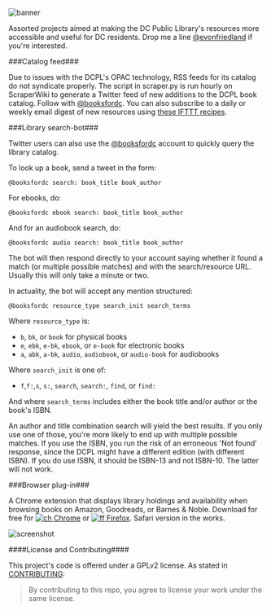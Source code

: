 ![banner](https://github.com/emanuelfeld/booksfordc/blob/master/banners/PromoLarge.png)

Assorted projects aimed at making the DC Public Library's resources more accessible and useful for DC residents. Drop me a line [@evonfriedland](https://twitter.com/evonfriedland) if you're interested.

###Catalog feed###

Due to issues with the DCPL's OPAC technology, RSS feeds for its catalog do not syndicate properly. The script in scraper.py is run hourly on ScraperWiki to generate a Twitter feed of new additions to the DCPL book catalog. Follow with [@booksfordc](https://twitter.com/booksfordc). You can also subscribe to a daily or weekly email digest of new resources using [these IFTTT recipes](https://ifttt.com/p/evonfriedland/shared).

###Library search-bot###

Twitter users can also use the [@booksfordc](https://twitter.com/booksfordc) account to quickly query the library catalog. 

To look up a book, send a tweet in the form:

    @booksfordc search: book_title book_author

For ebooks, do:

    @booksfordc ebook search: book_title book_author
    
And for an audiobook search, do:

    @booksfordc audio search: book_title book_author

The bot will then respond directly to your account saying whether it found a match (or multiple possible matches) and with the search/resource URL. Usually this will only take a minute or two.

In actuality, the bot will accept any mention structured:

    @booksfordc resource_type search_init search_terms

Where ```resource_type``` is:

* ```b```, ```bk```, or ```book``` for physical books
* ```e```, ```ebk```, ```e-bk```, ```ebook```, or ```e-book``` for electronic books
* ```a```, ```abk```, ```a-bk```, ```audio```, ```audiobook```, or ```audio-book``` for audiobooks

Where ```search_init``` is one of: 

* ```f```,```f:```,```s```, ```s:```, ```search```, ```search:```, ```find```, or ```find:```

And where ```search_terms``` includes either the book title and/or author or the book's ISBN.

An author and title combination search will yield the best results. If you only use one of those, you're more likely to end up with multiple possible matches. If you use the ISBN, you run the risk of an erroneous 'Not found' response, since the DCPL might have a different edition (with different ISBN). If you do use ISBN, it should be ISBN-13 and not ISBN-10. The latter will not work.

###Browser plug-in###

A Chrome extension that displays library holdings and availability when browsing books on Amazon, Goodreads, or Barnes & Noble. Download for free for [![ch](https://raw.githubusercontent.com/emanuelfeld/booksfordc/gh-pages/images/chrome16.png) Chrome](https://chrome.google.com/webstore/detail/booksfordc/plbkclaloadjhljkijjnlingopbahndg) or [![ff](https://raw.githubusercontent.com/emanuelfeld/booksfordc/gh-pages/images/firefox16.png) Firefox](https://addons.mozilla.org/en-US/firefox/addon/booksfordc/). Safari version in the works.

![screenshot](https://cloud.githubusercontent.com/assets/4269640/7082805/c70207ba-df27-11e4-940e-87dbb4d41505.png)

####License and Contributing####

This project's code is offered under a GPLv2 license. As stated in [CONTRIBUTING](https://github.com/emanuelfeld/booksfordc/blob/master/CONTRIBUTING.txt):

> By contributing to this repo, you agree to license your work under the same license.
